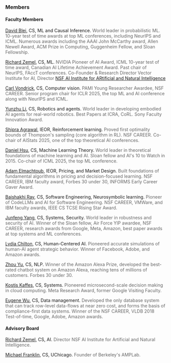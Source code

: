 ### Members

#### Faculty Members

<a href="https://www.cs.columbia.edu/~blei/" target="_blank" rel="noopener noreferrer">David Blei</a>, CS, ML and Causal Inference. <span style="color: #666666;">World leader in probabilistic ML.  10-year test of time awards at top ML conferences, including NeurIPS and ICML.  Numerous awards including the AAAI  John McCarthy award, Allen Newell Award, ACM Prize in Computing, Guggenheim Fellow, and Sloan Fellowship.</span><br>

[Richard Zemel](https://www.cs.columbia.edu/~zemel/), CS, ML. <span style="color: #666666;">NVIDIA Pioneer of AI Award, ICML 10-year test of time award, Canadian AI Lifetime Achievement Award.  Past chair of NeurIPS, FAccT conferences. Co-Founder & Research Director Vector Institute for AI, Director [NSF AI Institute for ARtificial and Natural Intelligence](https://arni-institute.org/)</span>

<a href="https://cs.columbia.edu/~vondrick" target="_blank" rel="noopener noreferrer">Carl Vondrick</a>, CS, Computer vision. <span style="color: #666666;">PAMI Young Researcher Awardee, NSF CAREER.  Senior program chair for ICLR 2025, the top ML and AI conference along with NeurIPS and ICML.</span><br>

<a href="https://yunzhuli.github.io/" target="_blank" rel="noopener noreferrer">Yunzhu Li</a>, CS, Robotics and agents. <span style="color: #666666;">World leader in developing embodied AI agents for real-world robotics. Best Papers at ICRA, CoRL. Sony Faculty Innovation Award.</span><br>


<a href="http://columbia.edu/~sa3305" target="_blank" rel="noopener noreferrer">Shipra Agrawal</a>, IEOR, Reinforcement learning. <span style="color: #666666;">Proved first optimality bounds of Thompson's sampling (core algorithm in RL). NSF CAREER. Co-chair of AIStats 2025, one of the top theoretical AI conferences.</span><br>

<a href="https://www.cs.columbia.edu/~djhsu/" target="_blank" rel="noopener noreferrer">Daniel Hsu</a>, CS, Machine Learning Theory. <span style="color: #666666;">World leader in theoretical foundations of machine learning and AI. Sloan fellow and AI's 10 to Watch in 2015. Co-chair of ICML 2025, the top ML conference.</span><br>


<a href="https://www.columbia.edu/~ae2516/" target="_blank" rel="noopener noreferrer">Adam Elmachtoub</a>, IEOR, Pricing, and Market Design. <span style="color: #666666;">Built foundations of fundamental algorithms in pricing and decision-focused learning. NSF CAREER, IBM faculty award, Forbes 30 under 30, INFORMS Early Career Gaver Award.</span><br>


<a href="http://rayb.info" target="_blank" rel="noopener noreferrer">Baishakhi Ray</a>, CS, Software Engineering, Neurosymbolic learning. <span style="color: #666666;">Pioneer of CodeLLMs and AI for Software Engineering. NSF CAREER, VMWare, and IBM faculty awards, IEEE CS TCSE Rising Star Award.</span><br>

<a href="https://www.cs.columbia.edu/~junfeng/" target="_blank" rel="noopener noreferrer">Junfeng Yang</a>, CS, Systems, Security. <span style="color: #666666;">World leader in robustness and security of AI. Winner of the Sloan fellow, Air Force YIP awardee, NSF CAREER, research awards from Google, Meta, Amazon, best paper awards at top systems and ML conferences.</span><br>


<a href="https://www.cs.columbia.edu/~chilton/chilton.html" target="_blank" rel="noopener noreferrer">Lydia Chilton</a>, CS, Human-Centered AI. <span style="color: #666666;">Pioneered accurate simulations of human-AI agent strategic behavior. Winner of Facebook, Adobe, and Amazon awards.</span><br>

<a href="https://www.cs.columbia.edu/~zhouyu/" target="_blank" rel="noopener noreferrer">Zhou Yu</a>, CS, NLP. <span style="color: #666666;">Winner of the Amazon Alexa Prize, developed the best-rated chatbot system on Amazon Alexa, reaching tens of millions of customers. Forbes 30 under 30.</span><br>

<a href="https://www.cs.columbia.edu/~kkaffes/index.html" target="_blank" rel="noopener noreferrer">Kostis Kaffes</a>, CS, Systems. <span style="color: #666666;">Pioneered microsecond-scale decision making in cloud computing. Meta Research Award, former Google Visiting Faculty.</span><br>


<a href="https://eugenewu.net" target="_blank" rel="noopener noreferrer">Eugene Wu</a>, CS, Data management. <span style="color: #666666;">Developed the only database system that can track row-level data-flows at near zero cost, and forms the basis of compliance-first data systems. Winner of the NSF CAREER, VLDB 2018 Test-of-time, Google, Adobe, Amazon awards.</span><br>










#### Advisory Board

<a href="https://www.cs.columbia.edu/~zemel/" target="_blank" rel="noopener noreferrer">Richard Zemel</a>, CS, AI. <span style="color: #666666;">Director NSF AI Institute for Artificial and Natural Intelligence.</span><br>

<a href="https://cs.uchicago.edu/people/michael-franklin/" target="_blank" rel="noopener noreferrer">Michael Franklin</a>, CS, UChicago. <span style="color: #666666;">Founder of Berkeley's AMPLab.</span><br>
